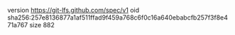 version https://git-lfs.github.com/spec/v1
oid sha256:257e8136877a1af511ffad9f459a768c6f0c16a640ebabcfb257f3f8e471a767
size 882
